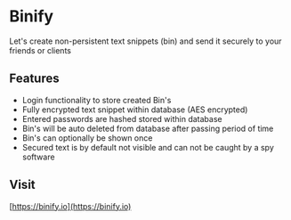 # Binify

Let's create non-persistent text snippets (bin) and send it securely to your friends or clients

## Features

- Login functionality to store created Bin's
- Fully encrypted text snippet within database (AES encrypted)
- Entered passwords are hashed stored within database
- Bin's will be auto deleted from database after passing period of time
- Bin's can optionally be shown once
- Secured text is by default not visible and can not be caught by a spy software

## Visit

[https://binify.io](https://binify.io)
